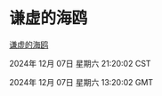 # 谦虚的海鸥
[谦虚的海鸥](http://:56308/qxdho/course/base/hotlink/index.php)

2024年 12月 07日 星期六 21:20:02 CST

2024年 12月 07日 星期六 13:20:02 GMT
